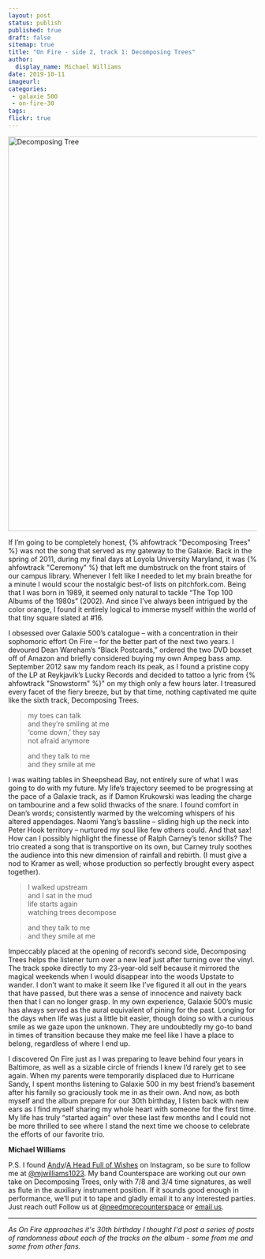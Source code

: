 ```yaml
---
layout: post
status: publish
published: true
draft: false
sitemap: true
title: "On Fire - side 2, track 1: Decomposing Trees"
author:
  display_name: Michael Williams
date: 2019-10-11
imageurl: 
categories:
 - galaxie 500
 - on-fire-30
tags:
flickr: true
---
```

<a data-flickr-embed="true"  href="https://www.flickr.com/photos/grange85/188393597/in/photolist-2hbjrTg-8Zrhr3-hDyRt" title="Decomposing Tree"><img src="https://live.staticflickr.com/62/188393597_b636ffe5b7_c.jpg" width="791" height="800" alt="Decomposing Tree"></a>

If I’m going to be completely honest, {% ahfowtrack "Decomposing Trees" %} was not the song that served as my gateway to the Galaxie.  Back in the spring of 2011, during my final days at Loyola University Maryland, it was {% ahfowtrack "Ceremony" %} that left me dumbstruck on the front stairs of our campus library.  Whenever I felt like I needed to let my brain breathe for a minute I would scour the nostalgic best-of lists on pitchfork.com.  Being that I was born in 1989, it seemed only natural to tackle “The Top 100 Albums of the 1980s” (2002).  And since I’ve always been intrigued by the color orange, I found it entirely logical to immerse myself within the world of that tiny square slated at #16.

I obsessed over Galaxie 500’s catalogue – with a concentration in their sophomoric effort On Fire – for the better part of the next two years.  I devoured Dean Wareham’s “Black Postcards,” ordered the two DVD boxset off of Amazon and briefly considered buying my own Ampeg bass amp.  September 2012 saw my fandom reach its peak, as I found a pristine copy of the LP at Reykjavík’s Lucky Records and decided to tattoo a lyric from {% ahfowtrack "Snowstorm" %}" on my thigh only a few hours later.  I treasured every facet of the fiery breeze, but by that time, nothing captivated me quite like the sixth track, Decomposing Trees.

> my toes can talk  
> and they’re smiling at me  
> ‘come down,’ they say  
> not afraid anymore  
> 
> and they talk to me  
> and they smile at me  

I was waiting tables in Sheepshead Bay, not entirely sure of what I was going to do with my future.  My life’s trajectory seemed to be progressing at the pace of a Galaxie track, as if Damon Krukowski was leading the charge on tambourine and a few solid thwacks of the snare.  I found comfort in Dean’s words; consistently warmed by the welcoming whispers of his altered appendages.  Naomi Yang’s bassline – sliding high up the neck into Peter Hook territory – nurtured my soul like few others could.  And that sax!  How can I possibly highlight the finesse of Ralph Carney’s tenor skills?  The trio created a song that is transportive on its own, but Carney truly soothes the audience into this new dimension of rainfall and rebirth.  (I must give a nod to Kramer as well; whose production so perfectly brought every aspect together).

> I walked upstream  
> and I sat in the mud   
> life starts again  
> watching trees decompose  
> 
> and they talk to me  
> and they smile at me  

Impeccably placed at the opening of record’s second side, Decomposing Trees helps the listener turn over a new leaf just after turning over the vinyl.  The track spoke directly to my 23-year-old self because it mirrored the magical weekends when I would disappear into the woods Upstate to wander.  I don’t want to make it seem like I’ve figured it all out in the years that have passed, but there was a sense of innocence and naivety back then that I can no longer grasp.  In my own experience, Galaxie 500’s music has always served as the aural equivalent of pining for the past.  Longing for the days when life was just a little bit easier, though doing so with a curious smile as we gaze upon the unknown.  They are undoubtedly my go-to band in times of transition because they make me feel like I have a place to belong, regardless of where I end up.  

I discovered On Fire just as I was preparing to leave behind four years in Baltimore, as well as a sizable circle of friends I knew I’d rarely get to see again.  When my parents were temporarily displaced due to Hurricane Sandy, I spent months listening to Galaxie 500 in my best friend’s basement after his family so graciously took me in as their own.  And now, as both myself and the album prepare for our 30th birthday, I listen back with new ears as I find myself sharing my whole heart with someone for the first time.  My life has truly “started again” over these last few months and I could not be more thrilled to see where I stand the next time we choose to celebrate the efforts of our favorite trio.


__Michael Williams__

P.S. I found [Andy](https://instagram.com/grange85)/[A Head Full of Wishes](https://instagram.com/fullofwishes) on Instagram, so be sure to follow me at [@mjwilliams1023](https://instagram.com/mjwilliams1023).  My band Counterspace are working out our own take on Decomposing Trees, only with 7/8 and 3/4 time signatures, as well as flute in the auxiliary instrument position.  If it sounds good enough in performance, we’ll put it to tape and gladly email it to any interested parties.  Just reach out! Follow us at [@needmorecounterspace](https://instagram.com/needmorecounterspace) or [email us](mailto:needmorecounterspace@gmail.com).

---

_As On Fire approaches it's 30th birthday I thought I'd post a series of posts of randomness about each of the tracks on the album - some from me and some from other fans._